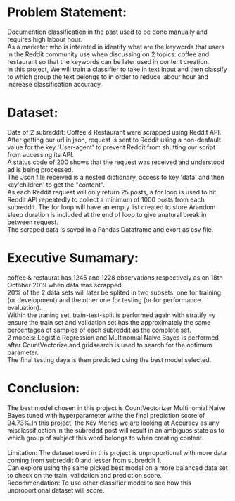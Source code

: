 # Problem Statement:
Documention classification in the past used to be done manually and requires high labour hour.<br>
As a marketer who is intereted in identify what are the keywords that users in the Reddit community use when discussing on 2 topics: coffee and restaurant so that the keywords can be later used in content creation.<br>
In this project, We will train a classifier to take in text input and then classify to which group the text belongs to in order to reduce labour hour and increase classification accuracy.<br>


# Dataset:
Data of 2 subreddit: Coffee & Restaurant were scrapped using Reddit API.<br>
After getting our url in json, request is sent to Reddit using a non-deafault value for the key 'User-agent' to prevent Reddit from shutting our script from accessing its API. <br> 
A status code of 200 shows that the request was received and understood ad is being processed.<br>
The Json file received is a nested dictionary, access to key 'data' and then key'children' to get the "content".<br>
As each Reddit request will only return 25 posts, a for loop is used to hit Reddit API repeatedly to collect a minimum of 1000 posts from each subreddit. The for loop will have an empty list created to store Arandom sleep duration is included at the end of loop to give anatural break in between request.<br>
The scraped data is saved in a Pandas Dataframe and exort as csv file. 


# Executive Sumamary:
coffee & restaurat has 1245 and 1228 observations respectively as on 18th October 2019 when data was scrapped.<br>
20% of the 2 data sets will later be splited in two subsets: one for training (or development) and the other one for testing (or for performance evaluation).<br>
Within the traning set, train-test-split is performed again with stratify =y ensure the train set and validation set has the approximately the same percentagea of samples of each subreddit as the complete set.<br>
2 models: Logistic Regression and Multinomial Naive Bayes is performed after CountVectorize and gridsearch is used to search for the optimum parameter. <br>The final testing daya is then predicted using the best model selected.



# Conclusion:
The best model chosen in this project is CountVectorizer Multinomial Naive Bayes tuned with hyperparameter withe the final prediction score of 94.73%.In this project, the Key Merics we are looking at Accuracy as any misclassification in the subreddit post will result in an ambiguos state as to which group of subject this word belongs to when creating content.<br><br>
Limitation:
The dataset used in this project is unproportional with more data coming from subreddit 0 and lesser from subreddit 1.<br>
Can explore using the same picked best model on a more balanced data set to check on the train, validation and prediction score.<br>
Recommendation:
To use other classifier model to see how this unproportional dataset will score.
